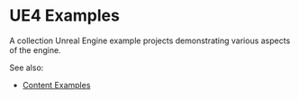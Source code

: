 # UE4 Examples

A collection Unreal Engine example projects demonstrating various aspects of the engine.

See also:

- [Content Examples](https://docs.unrealengine.com/en-US/Resources/ContentExamples/index.html)
